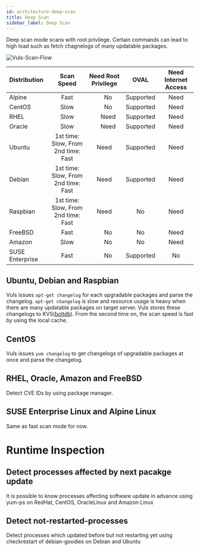 ```yaml
---
id: architecture-deep-scan
title: Deep Scan
sidebar_label: Deep Scan
---
```


Deep scan mode scans with root privilege. Certain commands can lead to high load such as fetch chagnelogs of many updatable packages.

![Vuls-Scan-Flow](/img/docs/vuls-scan-flow-deep.png)

| Distribution|                        Scan Speed |  Need Root Privilege |      OVAL | Need Internet Access |
|:------------|:---------------------------------:|:--------------------:|:---------:|:--------------------:|
| Alpine      |                              Fast |　                 No | Supported |                 Need |
| CentOS      |                              Slow |　                 No | Supported |                 Need |
| RHEL        |                              Slow |　               Need | Supported |                 Need |
| Oracle      |                              Slow |　               Need | Supported |                 Need |
| Ubuntu      |1st time: Slow, From 2nd time: Fast|                 Need | Supported |                 Need |
| Debian      |1st time: Slow, From 2nd time: Fast|                 Need | Supported |                 Need |
| Raspbian    |1st time: Slow, From 2nd time: Fast|                 Need |        No |                 Need |
| FreeBSD     |                              Fast |　                 No |        No |                 Need |
| Amazon      |                              Slow |　                 No |        No |                 Need |
| SUSE Enterprise |                          Fast |　                 No |  Supported |                  No |

## Ubuntu, Debian and Raspbian

Vuls issues `apt-get changelog` for each upgradable packages and parse the changelog.
`apt-get changelog` is slow and resource usage is heavy when there are many updatable packages on target server.
Vuls stores these changelogs to KVS([boltdb](https://github.com/boltdb/bolt)).
From the second time on, the scan speed is fast by using the local cache.

## CentOS

Vuls issues `yum changelog` to get changelogs of upgradable packages at once and parse the changelog.

## RHEL, Oracle, Amazon and FreeBSD

Detect CVE IDs by using package manager.

## SUSE Enterprise Linux and Alpine Linux

Same as fast scan mode for now.

# Runtime Inspection

## Detect processes affected by next pacakge update

It is possible to know processes affecting software update in advance using yum-ps on RedHat, CentOS, OracleLinux and Amazon Linux

## Detect not-restarted-processes

Detect processes which updated before but not restarting yet using checkrestart of debian-goodies on Debian and Ubuntu
